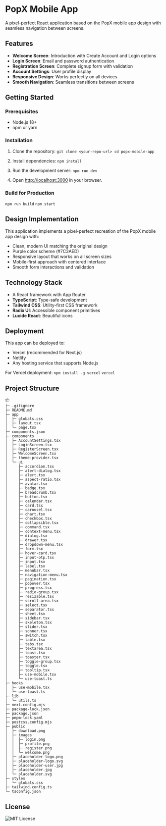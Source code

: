 # PopX Mobile App

A pixel-perfect React application based on the PopX mobile app design with seamless navigation between screens.

## Features

- **Welcome Screen**: Introduction with Create Account and Login options
- **Login Screen**: Email and password authentication
- **Registration Screen**: Complete signup form with validation
- **Account Settings**: User profile display
- **Responsive Design**: Works perfectly on all devices
- **Smooth Navigation**: Seamless transitions between screens

## Getting Started

### Prerequisites

- Node.js 18+ 
- npm or yarn

### Installation

1. Clone the repository:
`
git clone <your-repo-url>
cd popx-mobile-app
`

2. Install dependencies:
`
npm install
`

3. Run the development server:
`
npm run dev
`

4. Open [http://localhost:3000](http://localhost:3000) in your browser.

### Build for Production

`
npm run build
`
`
npm start
`

## Design Implementation

This application implements a pixel-perfect recreation of the PopX mobile app design with:

- Clean, modern UI matching the original design
- Purple color scheme (#7C3AED)
- Responsive layout that works on all screen sizes
- Mobile-first approach with centered interface
- Smooth form interactions and validation

## Technology Stack

- A React framework with App Router
- **TypeScript**: Type-safe development
- **Tailwind CSS**: Utility-first CSS framework
- **Radix UI**: Accessible component primitives
- **Lucide React**: Beautiful icons

## Deployment

This app can be deployed to:
- Vercel (recommended for Next.js)
- Netlify
- Any hosting service that supports Node.js

For Vercel deployment:
`
npm install -g vercel
`
`vercel`

## Project Structure
```
📦 
├─ .gitignore
├─ README.md
├─ app
│  ├─ globals.css
│  ├─ layout.tsx
│  └─ page.tsx
├─ components.json
├─ components
│  ├─ AccountSettings.tsx
│  ├─ LoginScreen.tsx
│  ├─ RegisterScreen.tsx
│  ├─ WelcomeScreen.tsx
│  ├─ theme-provider.tsx
│  └─ ui
│     ├─ accordion.tsx
│     ├─ alert-dialog.tsx
│     ├─ alert.tsx
│     ├─ aspect-ratio.tsx
│     ├─ avatar.tsx
│     ├─ badge.tsx
│     ├─ breadcrumb.tsx
│     ├─ button.tsx
│     ├─ calendar.tsx
│     ├─ card.tsx
│     ├─ carousel.tsx
│     ├─ chart.tsx
│     ├─ checkbox.tsx
│     ├─ collapsible.tsx
│     ├─ command.tsx
│     ├─ context-menu.tsx
│     ├─ dialog.tsx
│     ├─ drawer.tsx
│     ├─ dropdown-menu.tsx
│     ├─ form.tsx
│     ├─ hover-card.tsx
│     ├─ input-otp.tsx
│     ├─ input.tsx
│     ├─ label.tsx
│     ├─ menubar.tsx
│     ├─ navigation-menu.tsx
│     ├─ pagination.tsx
│     ├─ popover.tsx
│     ├─ progress.tsx
│     ├─ radio-group.tsx
│     ├─ resizable.tsx
│     ├─ scroll-area.tsx
│     ├─ select.tsx
│     ├─ separator.tsx
│     ├─ sheet.tsx
│     ├─ sidebar.tsx
│     ├─ skeleton.tsx
│     ├─ slider.tsx
│     ├─ sonner.tsx
│     ├─ switch.tsx
│     ├─ table.tsx
│     ├─ tabs.tsx
│     ├─ textarea.tsx
│     ├─ toast.tsx
│     ├─ toaster.tsx
│     ├─ toggle-group.tsx
│     ├─ toggle.tsx
│     ├─ tooltip.tsx
│     ├─ use-mobile.tsx
│     └─ use-toast.ts
├─ hooks
│  ├─ use-mobile.tsx
│  └─ use-toast.ts
├─ lib
│  └─ utils.ts
├─ next.config.mjs
├─ package-lock.json
├─ package.json
├─ pnpm-lock.yaml
├─ postcss.config.mjs
├─ public
│  ├─ download.png
│  ├─ images
│  │  ├─ login.png
│  │  ├─ profile.png
│  │  ├─ register.png
│  │  └─ welcome.png
│  ├─ placeholder-logo.png
│  ├─ placeholder-logo.svg
│  ├─ placeholder-user.jpg
│  ├─ placeholder.jpg
│  └─ placeholder.svg
├─ styles
│  └─ globals.css
├─ tailwind.config.ts
└─ tsconfig.json
```

## License

![MIT License](https://github.com/Soumilgit/Educase_India_Task_ReactJS/blob/main/LICENSE)
